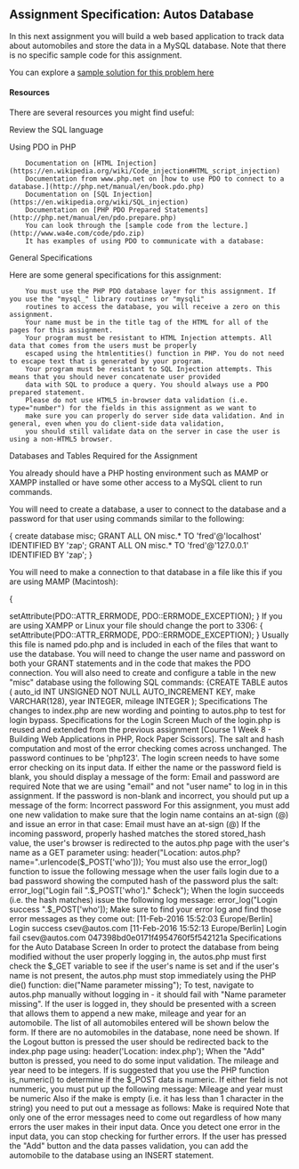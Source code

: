 ## Assignment Specification: Autos Database

In this next assignment you will build a web based application to track data about automobiles and store the data in a MySQL database. 
Note that there is no specific sample code for this assignment.

You can explore a [sample solution for this problem here](http://www.wa4e.com/solutions/autosdb/)

#### Resources

There are several resources you might find useful:

Review the SQL language

Using PDO in PHP

        Documentation on [HTML Injection](https://en.wikipedia.org/wiki/Code_injection#HTML_script_injection)
        Documentation from www.php.net on [how to use PDO to connect to a database.](http://php.net/manual/en/book.pdo.php)
        Documentation on [SQL Injection](https://en.wikipedia.org/wiki/SQL_injection)
        Documentation on [PHP PDO Prepared Statements](http://php.net/manual/en/pdo.prepare.php)
        You can look through the [sample code from the lecture.](http://www.wa4e.com/code/pdo.zip)
        It has examples of using PDO to communicate with a database:


General Specifications

Here are some general specifications for this assignment:

        You must use the PHP PDO database layer for this assignment. If you use the "mysql_" library routines or "mysqli" 
        routines to access the database, you will receive a zero on this assignment.
        Your name must be in the title tag of the HTML for all of the pages for this assignment.
        Your program must be resistant to HTML Injection attempts. All data that comes from the users must be properly 
        escaped using the htmlentities() function in PHP. You do not need to escape text that is generated by your program.
        Your program must be resistant to SQL Injection attempts. This means that you should never concatenate user provided 
        data with SQL to produce a query. You should always use a PDO prepared statement.
        Please do not use HTML5 in-browser data validation (i.e. type="number") for the fields in this assignment as we want to
        make sure you can properly do server side data validation. And in general, even when you do client-side data validation, 
        you should still validate data on the server in case the user is using a non-HTML5 browser.

Databases and Tables Required for the Assignment

You already should have a PHP hosting environment such as MAMP or XAMPP installed or have some other access to a MySQL 
client to run commands.

You will need to create a database, a user to connect to the database and a password for that user using commands similar 
to the following:

{
create database misc;
GRANT ALL ON misc.* TO 'fred'@'localhost' IDENTIFIED BY 'zap';
GRANT ALL ON misc.* TO 'fred'@'127.0.0.1' IDENTIFIED BY 'zap';
}

You will need to make a connection to that database in a file like this if you are using MAMP (Macintosh):

{ 
<?php
$pdo = new PDO('mysql:host=localhost;port=8889;dbname=misc', 'fred', 'zap');
$pdo->setAttribute(PDO::ATTR_ERRMODE, PDO::ERRMODE_EXCEPTION);
}

If you are using XAMPP or Linux your file should change the port to 3306:

{
<?php
$pdo = new PDO('mysql:host=localhost;port=3306;dbname=misc', 'fred', 'zap');
$pdo->setAttribute(PDO::ATTR_ERRMODE, PDO::ERRMODE_EXCEPTION);
}

Usually this file is named pdo.php and is included in each of the files that want to use the database. You will need to 
change the user name and password on both your GRANT statements and in the code that makes the PDO connection.

You will also need to create and configure a table in the new "misc" database using the following SQL commands:
{CREATE TABLE autos (
auto_id INT UNSIGNED NOT NULL AUTO_INCREMENT KEY,
make VARCHAR(128),
year INTEGER,
mileage INTEGER
);

Specifications

The changes to index.php are new wording and pointing to autos.php to test for login bypass. 
Specifications for the Login Screen

Much of the login.php is reused and extended from the previous assignment 
[Course 1 Week 8 - Building Web Applications in PHP, Rock Paper Scissors]. The salt and hash computation and most of the 
error checking comes across unchanged. The password continues to be 'php123'.

The login screen needs to have some error checking on its input data. If either the name or the password field is blank, 
you should display a message of the form:

     Email and password are required

Note that we are using "email" and not "user name" to log in in this assignment.

If the password is non-blank and incorrect, you should put up a message of the form:

     Incorrect password

For this assignment, you must add one new validation to make sure that the login name contains an at-sign (@) and issue an 
error in that case:

     Email must have an at-sign (@)

If the incoming password, properly hashed matches the stored stored_hash value, the user's browser is redirected to the autos.php 
page with the user's name as a GET parameter using:

     header("Location: autos.php?name=".urlencode($_POST['who']));

You must also use the error_log() function to issue the following message when the user fails login due to a bad password showing 
the computed hash of the password plus the salt:

     error_log("Login fail ".$_POST['who']." $check");

When the login succeeds (i.e. the hash matches) issue the following log message:

     error_log("Login success ".$_POST['who']);

Make sure to find your error log and find those error messages as they come out:

     [11-Feb-2016 15:52:03 Europe/Berlin] Login success csev@autos.com

     [11-Feb-2016 15:52:13 Europe/Berlin] Login fail csev@autos.com            047398bd0e0171f4954760f5f542121a
Specifications for the Auto Database Screen

In order to protect the database from being modified without the user properly logging in, the autos.php must first check the 
$_GET variable to see if the user's name is set and if the user's name is not present, the autos.php must stop immediately using 
the PHP die() function:

     die("Name parameter missing");

To test, navigate to autos.php manually without logging in - it should fail with "Name parameter missing".

 

If the user is logged in, they should be presented with a screen that allows them to append a new make, mileage and year for
an automobile. The list of all automobiles entered will be shown below the form. If there are no automobiles in the database, 
none need be shown.

If the Logout button is pressed the user should be redirected back to the index.php page using:

     header('Location: index.php');

When the "Add" button is pressed, you need to do some input validation.

The mileage and year need to be integers. If is suggested that you use the PHP function is_numeric() to determine if the 
$_POST data is numeric. If either field is not nummeric, you must put up the following message:

     Mileage and year must be numeric

Also if the make is empty (i.e. it has less than 1 character in the string) you need to put out a message as follows:

     Make is required

Note that only one of the error messages need to come out regardless of how many errors the user makes in their input data. 
Once you detect one error in the input data, you can stop checking for further errors.

If the user has pressed the "Add" button and the data passes validation, you can add the automobile to the database using an
INSERT statement.



